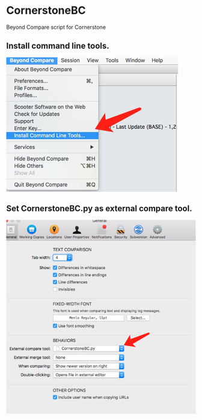 # CornerstoneBC
Beyond Compare script for Cornerstone

## Install command line tools.
![set in Beyond Compare ](https://github.com/mqeizi/CornerstoneBC/blob/master/BeyondCompare.png)

## Set CornerstoneBC.py as external compare tool.
![set in Cornerstone  settings](https://github.com/mqeizi/CornerstoneBC/blob/master/Cornerstone.png)

